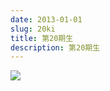 ```yaml
---
date: 2013-01-01
slug: 20ki
title: 第20期生
description: 第20期生
---
```


![](/images/uploads/20ki-group-photo.jpg)
